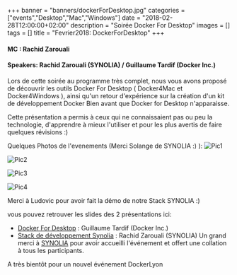+++
banner = "banners/dockerForDesktop.jpg"
categories = ["events","Desktop","Mac","Windows"]
date = "2018-02-28T12:00:00+02:00"
description = "Soirée Docker For Desktop"
images = []
tags = []
title = "Fevrier2018: DockerForDesktop"
+++

#### MC : Rachid Zarouali

#### Speakers: Rachid Zarouali (SYNOLIA) / Guillaume Tardif (Docker Inc.)

Lors de cette soirée au programme très complet, nous vous avons proposé de découvrir les outils Docker For Desktop ( Docker4Mac et Docker4Windows ), ainsi qu'un retour d'expérience sur la création d'un kit de développement Docker Bien avant que Docker for Desktop n'apparaisse.

Cette présentation a permis à ceux qui ne connaissaient pas ou peu la technologie, d'apprendre à mieux l'utiliser et pour les plus avertis de faire quelques révisions :)

Quelques Photos de l'evenements (Merci Solange de SYNOLIA :) ):
![Pic1](https://dockerlyon.netlify.com/dfm_pic1.jpg)

![Pic2](https://dockerlyon.netlify.com/dfm_pic2.jpg)

![Pic3](https://dockerlyon.netlify.com/dfm_pic3.jpg)

![Pic4](https://dockerlyon.netlify.com/dfm_pic4.jpg)

Merci à Ludovic pour avoir fait la démo de notre Stack SYNOLIA :)

vous pouvez retrouver les slides des 2 présentations ici:
- [Docker For Desktop](https://docs.google.com/presentation/d/1Go5ZZ_xsRus4GDJuE5K7EiXtI5wyzKnGlyT0Szrx3jY) : Guillaume Tardif (Docker Inc.)
- [Stack de développement Synolia](https://www.slideshare.net/rzarouali/kit-de-developpement-synolia) : Rachid Zarouali (SYNOLIA)
Un grand merci à [SYNOLIA](https://www.synolia.com) pour avoir accueilli l'événement et offert une collation à tous les participants.

A très bientôt pour un nouvel événement DockerLyon

